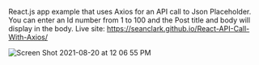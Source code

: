 React.js app example that uses Axios for an API call to Json
Placeholder. 
You can enter an Id number from 1 to 100 and the Post title
and body will display in the body.
Live site: https://seanclark.github.io/React-API-Call-With-Axios/ 

![Screen Shot 2021-08-20 at 12 06 55 PM](https://user-images.githubusercontent.com/21232289/130262018-aaafbff2-9b2d-48e9-8ec4-329ec925e23d.png)



